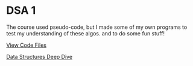 # DSA 1

The course used pseudo-code, but I made some of my own programs to test my understanding of these algos. and to do some fun stuff!

[View Code Files](https://github.com/avipars/CS-Resources/tree/main/data_struct)

[Data Structures Deep Dive](https://tech.aviparshan.com/2022/06/data-and-programming-structures-guide.html)